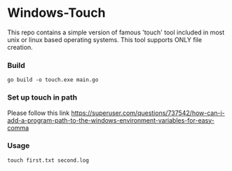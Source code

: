 # Windows-Touch
This repo contains a simple version of famous 'touch' tool included in most unix or linux based operating systems. This tool supports ONLY file creation.

### Build
```
go build -o touch.exe main.go
```

### Set up touch in path
Please follow this link https://superuser.com/questions/737542/how-can-i-add-a-program-path-to-the-windows-environment-variables-for-easy-comma

### Usage
```
touch first.txt second.log
```

